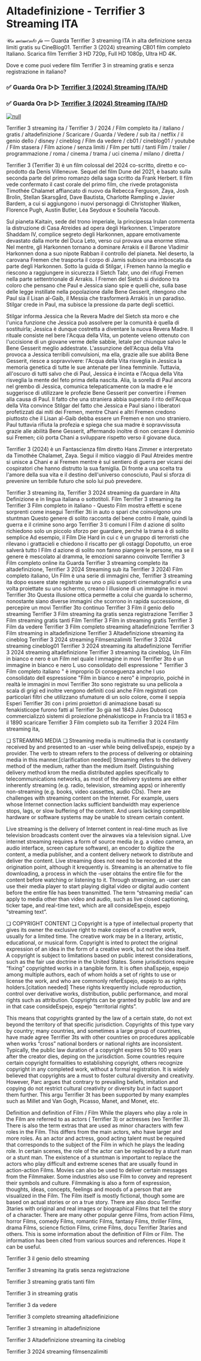 # Altadefinizione - Terrifier 3 Streaming ITA
𝒰𝓃 𝓂𝑜𝓂𝑒𝓃𝓉𝑜 𝒻𝒶 — Guarda Terrifier 3 streaming ITA in alta definizione senza limiti gratis su CineBlog01. Terrifier 3 (2024) streaming CB01 film completo Italiano. Scarica film Terrifier 3 HD 720p, Full HD 1080p, Ultra HD 4K.

Dove e come puoi vedere film Terrifier 3 in streaming gratis e senza registrazione in italiano?

### ✅ Guarda Ora ▷▷ [Terrifier 3 (2024) Streaming ITA/HD](https://t.co/2mpMr0dqMS)

### ✅ Guarda Ora ▷▷ [Terrifier 3 (2024) Streaming ITA/HD](https://t.co/2mpMr0dqMS)

[![null](https://static.wixstatic.com/media/855a25_043b5abeb4ae4d35ac003198e7fe56ed~mv2.gif)](https://t.co/2mpMr0dqMS)

Terrifier 3 streaming ita / Terrifier 3 / 2024 / Film completo ita / italiano / gratis / altadefinizione / Scaricare / Guarda / Vedere / sub ita / netflix / il genio dello / disney / cineblog / Film da vedere / cb01 / cineblog01 / youtube / Film stasera / Film azione / senza limiti / Film per tutti / tanti Film / trailer / programmazione / roma / cinema / trama / uci cinema / milano / diretta /

Terrifier 3 (Terrifier 3) è un film colossal del 2024 co-scritto, diretto e co-prodotto da Denis Villeneuve. Sequel del film Dune del 2021, è basato sulla seconda parte del primo romanzo della saga scritto da Frank Herbert. Il film vede confermato il cast corale del primo film, che rivede protagonista Timothée Chalamet affiancato di nuovo da Rebecca Ferguson, Zaya, Josh Brolin, Stellan Skarsgård, Dave Bautista, Charlotte Rampling e Javier Bardem, a cui si aggiungono i nuovi personaggi di Christopher Walken, Florence Pugh, Austin Butler, Léa Seydoux e Souheila Yacoub.

Sul pianeta Kaitain, sede del trono imperiale, la principessa Irulan commenta la distruzione di Casa Atreides ad opera degli Harkonnen. L'imperatore Shaddam IV, complice segreto degli Harkonnen, appare emotivamente devastato dalla morte del Duca Leto, verso cui provava una enorme stima. Nel mentre, gli Harkonnen tornano a dominare Arrakis e il Barone Vladimir Harkonnen dona a suo nipote Rabban il controllo del pianeta. Nel deserto, la carovana Fremen che trasporta il corpo di Jamis subisce una imboscata da parte degli Harkonnen. Sotto la guida di Stilgar, i Fremen hanno la meglio e riescono a raggiungere in sicurezza il Sietch Tabr, uno dei rifugi Fremen nella parte settentrionale di Arrakis. I Fremen del Sietch si dividono tra coloro che pensano che Paul e Jessica siano spie e quelli che, sulla base delle legge instillate nella popolazione dalle Bene Gesserit, ritengono che Paul sia il Lisan al-Gaib, il Messia che trasformerà Arrakis in un paradiso. Stilgar crede in Paul, ma subisce la pressione da parte degli scettici.

Stilgar informa Jessica che la Revera Madre del Sietch sta moro e che l'unica funzione che Jessica può assolvere per la comunità è quella di sostituirla; Jessica è dunque costretta a diventare la nuova Revera Madre. Il rituale consiste nel bere l'Acqua della Vita, un potente veleno ottenuto con l'uccisione di un giovane verme delle sabbie, letale per chiunque salvo le Bene Gesserit meglio addestrate. L'assunzione dell'Acqua della Vita provoca a Jessica terribili convulsioni, ma ella, grazie alle sue abilità Bene Gesserit, riesce a sopravvivere: l'Acqua della Vita risveglia in Jessica la memoria genetica di tutte le sue antenate per linea femminile. Tuttavia, all'oscuro di tutti salvo che di Paul, Jessica è incinta e l'Acqua della Vita risveglia la mente del feto prima della nascita. Alia, la sorella di Paul ancora nel grembo di Jessica, comunica telepaticamente con la madre e le suggerisce di utilizzare le profezie Bene Gesserit per convertire i Fremen alla causa di Paul. Il fatto che una straniera abbia superato il rito dell'Acqua della Vita convince Stilgar del fatto che Jessica e Paul siano i liberatori profetizzati dai miti dei Fremen, mentre Chani e altri Fremen credono piuttosto che il Lisan al-Gaib debba essere un Fremen e non uno straniero. Paul tuttavia rifiuta la profezia e spiega che sua madre è sopravvissuta grazie alle abilità Bene Gesserit, affermando inoltre di non cercare il dominio sui Fremen; ciò porta Chani a sviluppare rispetto verso il giovane duca.

Terrifier 3 (2024) è un Fantascienza film diretto Hans Zimmer e interpretato da Timothée Chalamet, Zaya. Segui il mitico viaggio di Paul Atreides mentre si unisce a Chani e ai Fremen mentre è sul sentiero di guerra per vicarsi dei cospiratori che hanno distrutto la sua famiglia. Di fronte a una scelta tra l'amore della sua vita e il destino dell'universo conosciuto, Paul si sforza di prevenire un terribile futuro che solo lui può prevedere.

Terrifier 3 streaming ita, Terrifier 3 2024 streaming da guardare in Alta Definizione e in lingua italiana o sottotitoli. Film Terrifier 3 streaming ita Terrifier 3 Film completo in italiano - Questo Film mostra effetti e scene sorprenti come insegui Terrifier 3ti in auto o spari che coinvolgono uno stuntman Questo genere di solito racconta del bene contro il male, quindi la guerra e il crimine sono argo Terrifier 3 ti comuni I Film d azione di solito richiedono solo un piccolo sforzo per guardare, perché la trama è di solito semplice Ad esempio, il Film Die Hard in cui c è un gruppo di terroristi che rilevano i grattacieli e chiedono il riscatto per gli ostaggi Dopotutto, un eroe salverà tutto I Film d azione di solito non fanno piangere le persone, ma se il genere è mescolato al dramma, le emozioni saranno coinvolte Terrifier 3 Film completo online ita Guarda Terrifier 3 streaming completo ita altadefinizione, Terrifier 3 2024 Streaming sub ita Terrifier 3 2024) Film completo italiano, Un Film è una serie di immagini che, Terrifier 3 streaming ita dopo essere state registrate su uno o più supporti cinematografici e una volta proiettate su uno schermo, creano l illusione di un immagine in movi Terrifier 3to Questa illusione ottica permette a colui che guarda lo schermo, nonostante siano diverse immagini che scorrono in rapida successione, di percepire un movi Terrifier 3to continuo Terrifier 3 Film il genio dello streaming Terrifier 3 Film streaming ita gratis senza registrazione Terrifier 3 Film streaming gratis tanti Film Terrifier 3 Film in streaming gratis Terrifier 3 Film da vedere Terrifier 3 Film completo streaming altadefinizione Terrifier 3 Film streaming in altadefinizione Terrifier 3 Altadefinizione streaming ita cineblog Terrifier 3 2024 streaming Filmsenzalimiti Terrifier 3 2024 streaming cineblog01 Terrifier 3 2024 streaming ita altadefinizione Terrifier 3 2024 streaming altadefinizione Terrifier 3 streaming ita cineblog, Un Film in bianco e nero è un Film nel quale l immagine in movi Terrifier 3to è un immagine in bianco e nero L uso consolidato dell espressione " Terrifier 3 Film completo italiano " è improprio Di conseguenza anche l uso consolidato dell espressione "Film in bianco e nero" è improprio, poiché in realtà le immagini in movi Terrifier 3to sono registrate su una pellicola a scala di grigi ed inoltre vengono definiti così anche Film registrati con particolari filtri che utilizzano sfumature di un solo colore, come il seppia Esperi Terrifier 3ti con i primi proiettori di animazione basati su fenakisticope furono fatti al Terrifier 3o già nel 1843 Jules Duboscq commercializzò sistemi di proiezione phénakisticope in Francia tra il 1853 e il 1890 scaricare Terrifier 3 Film completo sub ita Terrifier 3 2024 Film streaming ita,

❏ STREAMING MEDIA ❏ Streaming media is multimedia that is constantly received by and presented to an -user while being deliveEspejo, espejo by a provider. The verb to stream refers to the process of delivering or obtaining media in this manner.[clarification needed] Streaming refers to the delivery method of the medium, rather than the medium itself. Distinguishing delivery method krom the media distributed applies specifically to telecommunications networks, as most of the delivery systems are either inherently streaming (e.g. radio, television, streaming apps) or inherently non-streaming (e.g. books, video cassettes, audio CDs). There are challenges with streaming content on the Internet. For example, users whose Internet connection lacks sufficient bandwidth may experience stops, lags, or slow buffering of the content. And users lacking compatible hardware or software systems may be unable to stream certain content.

Live streaming is the delivery of Internet content in real-time much as live television broadcasts content over the airwaves via a television signal. Live internet streaming requires a form of source media (e.g. a video camera, an audio interface, screen capture software), an encoder to digitize the content, a media publisher, and a content delivery network to distribute and deliver the content. Live streaming does not need to be recorded at the origination point, although it krequently is. Streaming is an alternative to file downloading, a process in which the -user obtains the entire file for the content before watching or listening to it. Through streaming, an -user can use their media player to start playing digital video or digital audio content before the entire file has been transmitted. The term “streaming media” can apply to media other than video and audio, such as live closed captioning, ticker tape, and real-time text, which are all consideEspejo, espejo “streaming text”.

❏ COPYRIGHT CONTENT ❏ Copyright is a type of intellectual property that gives its owner the exclusive right to make copies of a creative work, usually for a limited time. The creative work may be in a literary, artistic, educational, or musical form. Copyright is inted to protect the original expression of an idea in the form of a creative work, but not the idea itself. A copyright is subject to limitations based on public interest considerations, such as the fair use doctrine in the United States. Some jurisdictions require “fixing” copyrighted works in a tangible form. It is often shaEspejo, espejo among multiple authors, each of whom holds a set of rights to use or license the work, and who are commonly referEspejo, espejo to as rights holders.[citation needed] These rights krequently include reproduction, control over derivative works, distribution, public performance, and moral rights such as attribution. Copyrights can be granted by public law and are in that case consideEspejo, espejo “territorial rights”.

This means that copyrights granted by the law of a certain state, do not ext beyond the territory of that specific jurisdiction. Copyrights of this type vary by country; many countries, and sometimes a large group of countries, have made agree Terrifier 3ts with other countries on procedures applicable when works “cross” national borders or national rights are inconsistent. Typically, the public law duration of a copyright expires 50 to 100 years after the creator dies, deping on the jurisdiction. Some countries require certain copyright formalities to establishing copyright, others recognize copyright in any completed work, without a formal registration. It is widely believed that copyrights are a must to foster cultural diversity and creativity. However, Parc argues that contrary to prevailing beliefs, imitation and copying do not restrict cultural creativity or diversity but in fact support them further. This argu Terrifier 3t has been supported by many examples such as Millet and Van Gogh, Picasso, Manet, and Monet, etc.

Definition and definition of Film / Film While the players who play a role in the Film are referred to as actors ( Terrifier 3) or actresses (wo Terrifier 3). There is also the term extras that are used as minor characters with few roles in the Film. This differs from the main actors, who have larger and more roles. As an actor and actress, good acting talent must be required that corresponds to the subject of the Film in which he plays the leading role. In certain scenes, the role of the actor can be replaced by a stunt man or a stunt man. The existence of a stuntman is important to replace the actors who play difficult and extreme scenes that are usually found in action-action Films. Movies can also be used to deliver certain messages from the Filmmaker. Some industries also use Film to convey and represent their symbols and culture. Filmmaking is also a form of expression, thoughts, ideas, concepts, feelings and moods of a person that are visualized in the Film. The Film itself is mostly fictional, though some are based on actual stories or on a true story. There are also docu Terrifier 3taries with original and real images or biographical Films that tell the story of a character. There are many other popular genre Films, from action Films, horror Films, comedy Films, romantic Films, fantasy Films, thriller Films, drama Films, science fiction Films, crime Films, docu Terrifier 3taries and others. This is some information about the definition of Film or Film. The information has been cited from various sources and references. Hope it can be useful.

Terrifier 3 il genio dello streaming

Terrifier 3 streaming ita gratis senza registrazione

Terrifier 3 streaming gratis tanti film

Terrifier 3 in streaming gratis

Terrifier 3 da vedere

Terrifier 3 completo streaming altadefinizione

Terrifier 3 streaming in altadefinizione

Terrifier 3 Altadefinizione streaming ita cineblog

Terrifier 3 2024 streaming filmsenzalimiti
